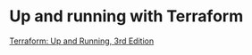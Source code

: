 # Up and running with Terraform

[Terraform: Up and Running, 3rd Edition](https://learning.oreilly.com/library/view/terraform-up-and/9781098116736/)
